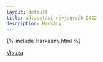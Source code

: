 ```yaml
---
layout: default
title: Választási névjegyzék 2022
description: Harkány
---
```


{% include Harkaany.html %}

[Vissza](./)